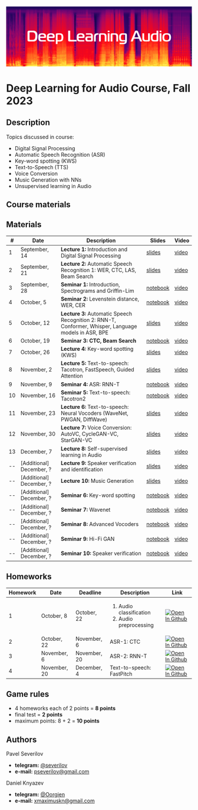 ![logo](./logo.png)
# Deep Learning for Audio Course, Fall 2023

## Description
Topics discussed in course:
- Digital Signal Processing
- Automatic Speech Recognition (ASR)
- Key-word spotting (KWS)
- Text-to-Speech (TTS)
- Voice Conversion
- Music Generation with NNs
- Unsupervised learning in Audio

## Course materials
## Materials

| # | Date | Description | Slides | Video |
|---------|------|-------------|---------|---------|
| 1 | September, 14 | <b>Lecture 1:</b> Introduction and Digital Signal Processing | [slides](lectures/lecture01_dlaudio_fall23.pdf) | [video](https://youtu.be/0500FRdUNac) |
| 2 | September, 21 | <b>Lecture 2:</b> Automatic Speech Recognition 1: WER, CTC, LAS, Beam Search | [slides](lectures/lecture02_dlaudio_fall23.pdf) | [video](https://youtu.be/rt4-cYQnr7w) |
| 3 | September, 28 | <b>Seminar 1:</b> Introduction, Spectrograms and Griffin-Lim | [notebook](seminars/seminar1/seminar1.ipynb) | [video](https://youtu.be/hYCl2FFPRfY) |
| 4 | October, 5 | <b>Seminar 2:</b> Levenstein distance, WER, CER | [notebook](seminars/seminar2/seminar2.ipynb) | [video](https://youtu.be/ZDqU5FxZkDk) |
| 5 | October, 12 | <b>Lecture 3:</b> Automatic Speech Recognition 2: RNN-T, Conformer, Whisper, Language models in ASR, BPE | [slides](lectures/lecture03_dlaudio_fall23.pdf) | [video]() |
| 6 | October, 19 | <b>Seminar 3: CTC, Beam Search </b>  | [notebook](seminars/seminar3/seminar3.ipynb) | [video]() |
| 7 | October, 26 | <b>Lecture 4:</b> Key-word spotting (KWS) | [slides](lectures/lecture04_dlaudio_fall23.pdf) | [video]() |
| 8 | November, 2 | <b>Lecture 5:</b> Text-to-speech: Tacotron, FastSpeech, Guided Attention | [slides](lectures/lecture05_dlaudio_fall23.pdf) | [video]() |
| 9 | November, 9 | <b>Seminar 4: </b>  ASR: RNN-T | [notebook](seminars/seminar4/seminar4.ipynb) | [video]() |
| 10 | November, 16 | <b>Seminar 5:</b>  Text-to-speech: Tacotron2 | [notebook](seminars/seminar5/seminar5.ipynb) | [video]() |
| 11 | November, 23 | <b>Lecture 6:</b>  Text-to-speech: Neural Vocoders (WaveNet, PWGAN, DiffWave) | [slides](lectures/lecture06_dlaudio_fall23.pdf) | [video]() |
| 12 | November, 30 | <b>Lecture 7:</b>  Voice Conversion: AutoVC, CycleGAN-VC, StarGAN-VC | [slides](lectures/lecture07_dlaudio_fall23.pdf) | [video]() |
| 13 | December, 7 | <b>Lecture 8:</b> Self-supervised learning in Audio | [slides](lectures/lecture08_dlaudio_fall23.pdf) | [video]() |
| -- | [Additional] December, ? | <b>Lecture 9:</b> Speaker verification and identification | [slides](lectures/lecture09_dlaudio_fall23.pdf) | [video]() |
| -- | [Additional] December, ? | <b>Lecture 10:</b> Music Generation | [slides](lectures/lecture10_dlaudio_fall23.pdf) | [video]() |
| -- | [Additional] December, ? | <b>Seminar 6:</b> Key-word spotting | [notebook](seminars/seminar6/seminar6.ipynb) | [video]() | [video]() |
| -- | [Additional] December, ? | <b>Seminar 7:</b> Wavenet | [notebook](seminars/seminar7/seminar7.ipynb) | [video]() | [video]() |
| -- | [Additional] December, ? | <b>Seminar 8:</b> Advanced Vocoders | [notebook](seminars/seminar8/seminar8.ipynb) | [video]() | [video]() |
| -- | [Additional] December, ? | <b>Seminar 9:</b> Hi-Fi GAN | [notebook](seminars/seminar9/seminar9.ipynb) | [video]() | [video]() |
| -- | [Additional] December, ? | <b>Seminar 10:</b> Speaker verification | [notebook](seminars/seminar10/seminar10.ipynb) | [video]() | [video]() |



## Homeworks
| Homework | Date | Deadline | Description | Link |
|---------|------|-------------|--------|-------|
| 1 | October, 8 | October, 22 | <ol><li>Audio classification</li><li>Audio preprocessing</li></ol> | [![Open In Github](https://img.shields.io/static/v1.svg?logo=github&label=Repo&message=Open%20in%20Github&color=lightgrey)](homework/hw1/) |
| 2 | October, 22 | November, 6 | ASR-1: CTC |[![Open In Github](https://img.shields.io/static/v1.svg?logo=github&label=Repo&message=Open%20in%20Github&color=lightgrey)](homework/hw2/)  |
| 3 | November, 6 | November, 20 | ASR-2: RNN-T | [![Open In Github](https://img.shields.io/static/v1.svg?logo=github&label=Repo&message=Open%20in%20Github&color=lightgrey)](homework/hw3/) |
| 4 | November, 20 | December, 4 | Text-to-speech: FastPitch | [![Open In Github](https://img.shields.io/static/v1.svg?logo=github&label=Repo&message=Open%20in%20Github&color=lightgrey)](homework/hw4/) |

## Game rules
- 4 homeworks each of 2 points = **8 points**
- final test = **2 points**
- maximum points: 8 + 2 = **10 points**

## Authors

Pavel Severilov
- **telegram:** [@severilov](https://t.me/severilov)
- **e-mail:** pseverilov@gmail.com

Daniel Knyazev
- **telegram:** [@Oorgien](https://t.me/Oorgien)
- **e-mail:** xmaximuskn@gmail.com